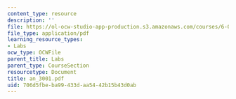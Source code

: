 ```yaml
---
content_type: resource
description: ''
file: https://ol-ocw-studio-app-production.s3.amazonaws.com/courses/6-071j-introduction-to-electronics-signals-and-measurement-spring-2006/706d5fbeba99433daa5442b15b43d0ab_an_3001.pdf
file_type: application/pdf
learning_resource_types:
- Labs
ocw_type: OCWFile
parent_title: Labs
parent_type: CourseSection
resourcetype: Document
title: an_3001.pdf
uid: 706d5fbe-ba99-433d-aa54-42b15b43d0ab
---
```

